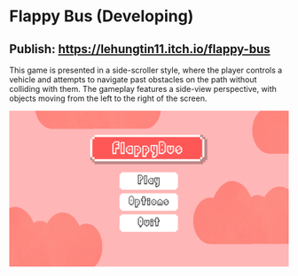 # Flappy Bus (Developing)

## Publish: https://lehungtin11.itch.io/flappy-bus

This game is presented in a side-scroller style, where the player controls a vehicle and attempts to navigate past obstacles on the path without colliding with them. The gameplay features a side-view perspective, with objects moving from the left to the right of the screen.

![preview img](/flappyBusScreen.png)
